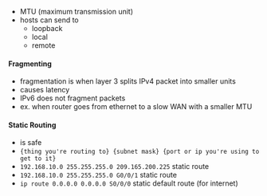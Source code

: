 - MTU (maximum transmission unit)
- hosts can send to 
	- loopback
	- local
	- remote
#### Fragmenting
- fragmentation is when layer 3 splits IPv4 packet into smaller units
- causes latency
- IPv6 does not fragment packets
- ex. when router goes from ethernet to a slow WAN with a smaller MTU

#### Static Routing
- is safe
- `{thing you're routing to} {subnet mask} {port or ip you're using to get to it}`
- `192.168.10.0 255.255.255.0 209.165.200.225` static route
- `192.168.10.0 255.255.255.0 G0/0/1` static route
- `ip route 0.0.0.0 0.0.0.0 S0/0/0` static default route (for internet)

